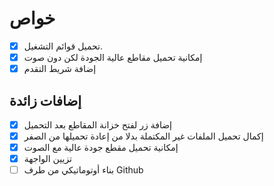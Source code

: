 # خواص

- [x] تحميل قوائم التشغيل.
- [x] إمكانية تحميل مقاطع عالية الجودة لكن دون صوت
- [x] إضافة شريط التقدم

## إضافات زائدة

- [x] إضافة زر لفتح خزانة المقاطع بعد التحميل
- [x] إكمال تحميل الملفات غير المكتملة بدلا من إعادة تحميلها من الصفر
- [x] إمكانية تحميل مقطع جودة عالية مع الصوت
- [x] تزيين الواجهة
- [ ] بناء أوتوماتيكي من طرف Github